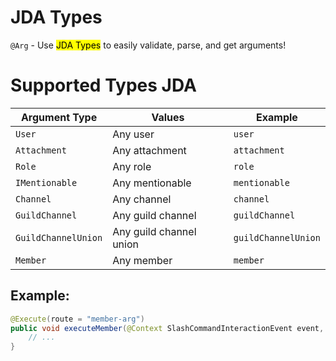 # JDA Types

`@Arg` - Use <mark>JDA Types</mark> to easily validate, parse, and get arguments!

# Supported Types JDA

| Argument Type       | Values                  | Example             |
|---------------------|-------------------------|---------------------|
| `User`              | Any user                | `user`              |
| `Attachment`        | Any attachment          | `attachment`        |
| `Role`              | Any role                | `role`              |
| `IMentionable`      | Any mentionable         | `mentionable`       |
| `Channel`           | Any channel             | `channel`           |
| `GuildChannel`      | Any guild channel       | `guildChannel`      |
| `GuildChannelUnion` | Any guild channel union | `guildChannelUnion` |
| `Member`            | Any member              | `member`            |

## Example:

```java Example.java
@Execute(route = "member-arg")
public void executeMember(@Context SlashCommandInteractionEvent event, @Arg Member member) {
    // ...
}
```
